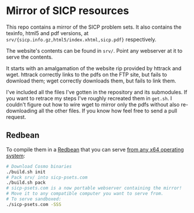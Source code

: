 # Mirror of SICP resources

This repo contains a mirror of the SICP problem sets. It also contains the
texinfo, html5 and pdf versions, at
`srv/{sicp.info.gz,html5/index.xhtml,sicp.pdf}` respectively.

The website's contents can be found in `srv/`. Point any webserver at it to
serve the contents.

It starts with an amalgamation of the website rip provided by httrack and wget. httrack
correctly links to the pdfs on the FTP site, but fails to download them; wget
correctly downloads them, but fails to link them.

I've included all the files I've gotten in the repository and its submodules. If
you want to retrace my steps I've roughly recreated them in `get.sh`. I couldn't
figure out how to wire wget to mirror only the pdfs without also re-downloading
all the other files. If you know how feel free to send a pull request.

## Redbean
To compile them in a [Redbean](https://redbean.dev/) that you can serve [from
any x64 operating system](https://justine.lol/ape.html):

``` sh
# Download Cosmo binaries
./build.sh init
# Pack srv/ into sicp-psets.com
./build.sh pack
# sicp-psets.com is a now portable webserver containing the mirror!
# Move it to any compatible computer you want to serve from.
# To serve sandboxed:
./sicp-psets.com -SSS
```
